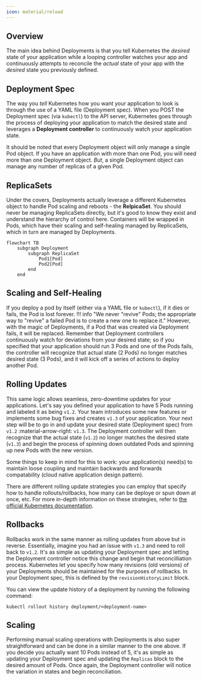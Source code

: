 ```yaml
---
icon: material/reload
---
```


## Overview
The main idea behind Deployments is that you tell Kubernetes the *desired* state of your application while a looping controller watches your app and continuously attempts to reconcile the *actual* state of your app with the *desired* state you previously defined.

## Deployment Spec
The way you *tell* Kubernetes how you want your application to look is through the use of a YAML file (Deployment spec). When you POST the Deployment spec (via `kubectl`) to the API server, Kubernetes goes through the process of deploying your application to match the desired state and leverages a **Deployment controller** to continuously watch your application state.  

It should be noted that every Deployment object will only manage a single Pod object. If you have an application with more than one Pod, you will need more than one Deployment object. *But*, a single Deployment object can manage any number of replicas of a given Pod.

## ReplicaSets
Under the covers, Deployments actually leverage a different Kubernetes object to handle Pod scaling and reboots - the **RelpicaSet**. You should never be managing ReplicaSets directly, but it's good to know they exist and understand the hierarchy of control here. Containers will be wrapped in Pods, which have their scaling and self-healing managed by ReplicaSets, which in turn are managed by Deployments.

``` mermaid
flowchart TB
    subgraph Deployment
        subgraph ReplicaSet
            Pod1[Pod]
            Pod2[Pod]
        end
    end
```

## Scaling and Self-Healing
If you deploy a pod by itself (either via a YAML file or `kubectl`), if it dies or fails, the Pod is lost forever.
!!! info "We never "revive" Pods; the appropriate way to "revive" a failed Pod is to create a new one to replace it."
However, with the magic of Deployments, if a Pod that was created via Deployment fails, it will be replaced. Remember that Deployment controllers continuously watch for deviations from your desired state; so if you specified that your application should run 3 Pods and one of the Pods fails, the controller will recognize that actual state (2 Pods) no longer matches desired state (3 Pods), and it will kick off a series of actions to deploy another Pod.

## Rolling Updates
This same logic allows seamless, zero-downtime updates for your applications. Let's say you defined your application to have 5 Pods running and labeled it as being `v1.2`. Your team introduces some new features or implements some bug fixes and creates `v1.3` of your application. Your next step will be to go in and update your desired state (Deployment spec) from `v1.2` :material-arrow-right: `v1.3`. The Deployment controller will then recognize that the actual state (`v1.2`) no longer matches the desired state (`v1.3`) and begin the process of spinning down outdated Pods and spinning up new Pods with the new version.  

Some things to keep in mind for this to work: your application(s) need(s) to maintain loose coupling and maintain backwards and forwards compatability (cloud native application design pattern).  

There are different rolling update strategies you can employ that specify how to handle rollouts/rollbacks, how many can be deploye or spun down at once, etc. For more in-depth information on these strategies, refer to [the official Kubernetes documentation](https://kubernetes.io/docs/concepts/workloads/controllers/deployment/#strategy).

## Rollbacks
Rollbacks work in the same manner as rolling updates from above but in reverse. Essentially, imagine you had an issue with `v1.3` and need to roll back to `v1.2`. It's as simple as updating your Deployment spec and letting the Deployment controller notice this change and begin that reconcilliation process. Kubernetes let you specify how many revisions (old versions) of your Deployments should be maintained for the purposes of rollbacks. In your Deployment spec, this is defined by the `revisionHistoryLimit` block.  

You can view the update history of a deployment by running the following command:  
``` shell
kubectl rollout history deployment/<deployment-name>
```

## Scaling
Performing manual scaling operations with Deployments is also super straightforward and can be done in a similar manner to the one above. If you decide you actually want 10 Pods instead of 5, it's as simple as updating your Deployment spec and updating the `Replicas` block to the desired amount of Pods. Once again, the Deployment controller will notice the variation in states and begin reconciliation.